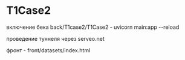# T1Case2



включение бека back/T1case2/T1Case2 - uvicorn main:app --reload


проведение туннеля через serveo.net

фронт - front/datasets/index.html
